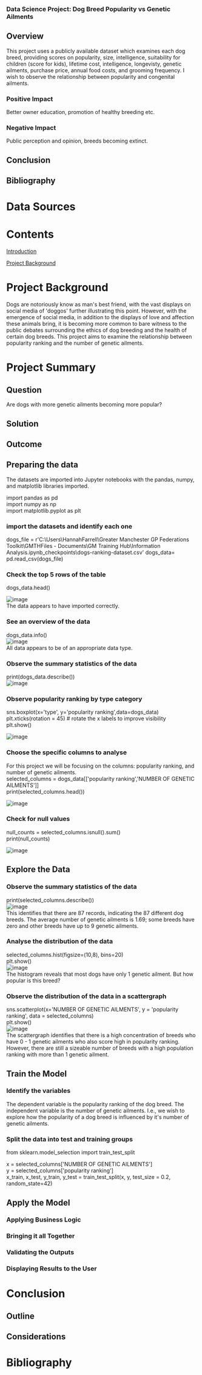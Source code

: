 
### Data Science Project: Dog Breed Popularity vs Genetic Ailments


## Overview

This project uses a publicly available dataset which examines each dog breed, providing scores on popularity, size, intelligence, suitability for children (score for kids), lifetime cost, intelligence, longevisty, genetic ailments, purchase price, annual food costs, and grooming frequency. I wish to observe the relationship between popularity and congenital ailments.

### Positive Impact
Better owner education, promotion of healthy breeding etc.

### Negative Impact
Public perception and opinion, breeds becoming extinct.

## Conclusion

##  Bibliography


# Data Sources

# Contents

[Introduction](#introduction)

[Project Background](#project-background)

# Project Background
Dogs are notoriously know as man's best friend, with the vast displays on social media of 'doggos' further illustrating this point. However, with the emergence of social media, in addition to the displays of love and affection these animals bring, it is becoming more common to bare witness to the public debates surrounding the ethics of dog breeding and the health of certain dog breeds. This project aims to examine the relationship between popularity ranking and the number of genetic ailments. 

# Project Summary

## Question
Are dogs with more genetic ailments becoming more popular?

## Solution

## Outcome


## Preparing the data
The datasets are imported into Jupyter notebooks with the pandas, numpy, and matplotlib libraries imported.

import pandas as pd  
import numpy as np  
import matplotlib.pyplot as plt  

### import the datasets and identify each one
dogs_file = r'C:\Users\HannahFarrell\Greater Manchester GP Federations Toolkit\GMTHFiles - Documents\GM Training Hub\Information Analysis\.ipynb_checkpoints\dogs-ranking-dataset.csv'
dogs_data= pd.read_csv(dogs_file)

### Check the top 5 rows of the table
dogs_data.head()  

![image](https://github.com/user-attachments/assets/96048de0-e306-47bf-9d9a-8a804dd34e15)  
The data appears to have imported correctly.

### See an overview of the data

dogs_data.info()  
![image](https://github.com/user-attachments/assets/51af1835-6374-460d-ad41-1670de7a30be)  
All data appears to be of an appropriate data type. 

### Observe the summary statistics of the data
print(dogs_data.describe())  
![image](https://github.com/user-attachments/assets/6bbd1fb4-3ed2-47c7-aeba-f00cb4537a35)

### Observe popularity ranking by type category
sns.boxplot(x='type', y='popularity ranking',data=dogs_data)  
plt.xticks(rotation = 45) # rotate the x labels to improve visibility  
plt.show()  

![image](https://github.com/user-attachments/assets/9ddd84e4-7b45-4d1b-88ee-5dcc9142b1bc)


### Choose the specific columns to analyse
For this project we will be focusing on the columns: popularity ranking, and number of genetic ailments.  
selected_columns = dogs_data[['popularity ranking','NUMBER OF GENETIC AILMENTS']]  
print(selected_columns.head())  

![image](https://github.com/user-attachments/assets/321054c1-ce2a-4c4a-89b7-428d0b3e06aa)

### Check for null values
null_counts = selected_columns.isnull().sum()  
print(null_counts)  

![image](https://github.com/user-attachments/assets/d4d08d8b-74c8-49bf-9752-afb466ff633b)

## Explore the Data
### Observe the summary statistics of the data
print(selected_columns.describe())  
![image](https://github.com/user-attachments/assets/97cbc5fb-6791-4bb2-835e-8c16350528c3)  
This identifies that there are 87 records, indicating the 87 different dog breeds. The average number of genetic ailments is 1.69; some breeds have zero and other breeds have up to 9 genetic ailments.

### Analyse the distribution of the data
selected_columns.hist(figsize=(10,8), bins=20)  
plt.show()  
![image](https://github.com/user-attachments/assets/303a2a9a-ebb0-4009-b3c8-7d295ae13809)  
The histogram reveals that most dogs have only 1 genetic ailment. But how popular is this breed?

### Observe the distribution of the data in a scattergraph
sns.scatterplot(x='NUMBER OF GENETIC AILMENTS', y = 'popularity ranking', data = selected_columns)  
plt.show()  
![image](https://github.com/user-attachments/assets/f691ace7-f398-4ebd-9315-e091e119a135)  
The scattergraph identifies that there is a high concentration of breeds who have 0 - 1 genetic ailments who also score high in popularity ranking. However, there are still a sizeable number of breeds with a high population ranking with more than 1 genetic ailment. 

## Train the Model
### Identify the variables
The dependent variable is the popularity ranking of the dog breed. The independent variable is the number of genetic ailments. I.e., we wish to explore how the popularity of a dog breed is influenced by it's number of genetic ailments.

### Split the data into test and training groups
from sklearn.model_selection import train_test_split  

x = selected_columns['NUMBER OF GENETIC AILMENTS']  
y = selected_columns['popularity ranking']  
x_train, x_test, y_train, y_test = train_test_split(x, y, test_size = 0.2, random_state=42)  

## Apply the Model


### Applying Business Logic



### Bringing it all Together



### Validating the Outputs



### Displaying Results to the User


# Conclusion

## Outline



## Considerations



#  Bibliography


